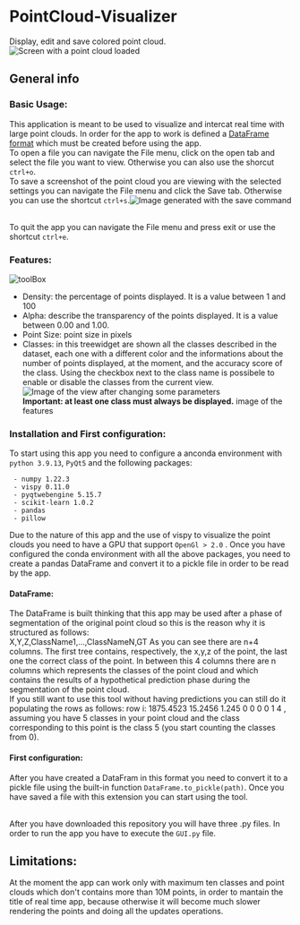 # PointCloud-Visualizer

Display, edit and save colored point cloud.
![Screen with a point cloud loaded](https://user-images.githubusercontent.com/90287909/201473654-f45028e1-2449-42c2-839d-7e490d56e3d4.png)


## General info
### Basic Usage:
This application is meant to be used to visualize and intercat real time with large point clouds. In order for the app to work is defined a [DataFrame format](README.md#DataFrame) which must be created before using the app.<br>
To open a file you can navigate the File menu, click on the open tab and select the file you want to view. Otherwise you can also use the shorcut `ctrl+o`.
<br> To save a screenshot of the point cloud you are viewing with the selected settings you can navigate the File menu and click the Save tab. Otherwise you can use the shortcut `ctrl+s`.![Image generated with the save command](https://user-images.githubusercontent.com/90287909/201473869-e908f6b8-8cc1-480d-8d00-17c26ea6227b.png)

<br> To quit the app you can navigate the File menu and press exit or use the shortcut `ctrl+e`.
### Features:
![toolBox](https://user-images.githubusercontent.com/90287909/201473754-00864878-b257-4d5b-810b-6b896a4a91f2.png)
- Density: the percentage of points displayed. It is a value between 1 and 100
- Alpha: describe the transparency of the points displayed. It is a value between 0.00 and 1.00.
- Point Size: point size in pixels
- Classes: in this treewidget are shown all the classes described in the dataset, each one with a different color and the informations about the number of points displayed, at the moment, and the accuracy score of the class. Using the checkbox next to the class name is possibele to enable or disable the classes from the current view. 
![Image of the view after changing some parameters](https://user-images.githubusercontent.com/90287909/201473815-30bbd7c7-0218-4adc-a581-ea39fa0cd972.png)
<br>****Important: at least one class must always be displayed.****
image of the features 
### Installation and First configuration:
To start using this app you need to configure a anconda environment with `python 3.9.13`, `PyQt5` and the following packages:
```
 - numpy 1.22.3
 - vispy 0.11.0
 - pyqtwebengine 5.15.7
 - scikit-learn 1.0.2
 - pandas 
 - pillow 
 ```
 Due to the nature of this app and the use of vispy to visualize the point clouds you need to have a GPU that support `OpenGl > 2.0` .
 Once you have configured the conda environment with all the above packages, you need to create a pandas DataFrame and convert it to a pickle file in order to be read by the app.
 #### DataFrame:
 The DataFrame is built thinking that this app may be used after a phase of segmentation of the original point cloud so this is the reason why it is structured as follows:<br>
 X,Y,Z,ClassName1,...,ClassNameN,GT
 As you can see there are n+4 columns. The first tree contains, respectively, the x,y,z of the point, the last one the correct class of the point. In between this 4 columns there are n columns which represents the classes of the point cloud and which contains the results of a hypothetical prediction phase during the segmentation of the point cloud.
<br> If you still want to use this tool without having predictions you can still do it populating the rows as follows:
 row i: 1875.4523 15.2456 1.245 0 0 0 0 1 4 , assuming you have 5 classes in your point cloud and the class corresponding to this point is the class 5 (you start counting the classes from 0).
#### First configuration:
 After you have created a DataFram in this format you need to convert it to a pickle file using the built-in function `DataFrame.to_pickle(path)`.
 Once you have saved a file with this extension you can start using the tool.
 
<br> After you have downloaded this repository you will have three .py files. In order to run the app you have to execute the `GUI.py` file.
## Limitations:
 At the moment the app can work only with maximum ten classes and point clouds which don't contains more than 10M points, in order to mantain the title of real time app, because otherwise it will become much slower rendering the points and doing all the updates operations.

  
